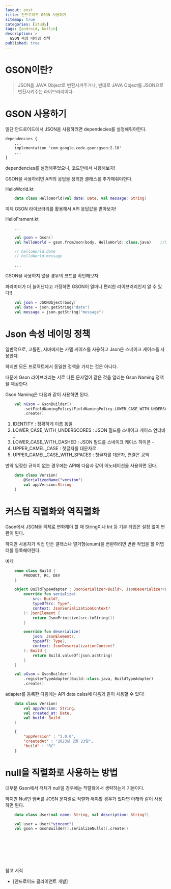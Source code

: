 ```yaml
---
layout: post
title: 안드로이드 GSON 사용하기
sitemap: true
categories: [study]
tags: [android, kotlin]
description: >
  GSON 속성 네이밍 정책
published: true
---
```


# GSON이란?
> JSON을 JAVA Object로 변환시켜주거나, 반대로 JAVA Object를 JSON으로 변환시켜주는 라이브러리이다. 

# GSON 사용하기
일단 안드로이드에서 JSON을 사용하려면 dependecies를 설정해줘야한다. 

~~~xml
dependencies {
    ...
    implementation 'com.google.code.gson:gson:2.10'
    ...
}
~~~

dependencies를 설정해주었으니, 코드안에서 사용해보자!

GSON을 사용하려면 API의 응답을 정의한 클래스를 추가해줘야한다.    

HelloWorld.kt

~~~kotlin
    data class HelloWorld(val date: Date, val message: String)
~~~

이제 GSON 라이브러리를 활용해서 API 응답값을 받아보자!

HelloFrament.kt

~~~kotlin
    ...

    val gson = Gson()
    val helloWorld = gson.fromJson(body, HelloWorld::class.java)    //body : request 응답값 

    // helloWorld.date
    // helloWorld.message 

    ...
~~~

GSON을 사용하지 않을 경우의 코드를 확인해보자.

파라미터가 더 늘어난다고 가정하면 GSON이 얼마나 편리한 라이브러리인지 알 수 있다!!

~~~kotlin
    val json = JSONObject(body)
    val date = json.getString("date")
    val message = json.getString("message")
~~~

# Json 속성 네이밍 정책
일반적으로, 코틀린, 자바에서는 카멜 케이스를 사용하고 Json은 스네이크 케이스를 사용한다.

하지만 모든 프로젝트에서 동일한 정책을 가지는 것은 아니다.

때문에 Gson 라이브러리는 서로 다른 문자열이 같은 것을 알리는 Gson Naming 정책을 제공한다.

Gson Naming은 다음과 같이 사용하면 된다.

~~~kotlin
    val nGson = GsonBuilder()
        .setFieldNamingPolicy(FieldNamingPolicy.LOWER_CASE_WITH_UNDERSCORES)
        .create()
~~~

1. IDENTITY : 정확하게 이름 동일
2. LOWER_CASE_WITH_UNDERSCORES : JSON 필드를 스네이크 케이스 언더바 _
3. LOWER_CASE_WITH_DASHED : JSON 필드를 스네이크 케이스 하이픈 -
4. UPPER_CAMEL_CASE : 첫글자를 대문자로
5. UPPER_CAMEL_CASE_WITH_SPACES : 첫글자를 대문자, 연결은 공백

만약 일정한 규칙이 없는 경우에는 API에 다음과 같이 어노테이션을 사용하면 된다.

~~~kotlin
    data class Version(
        @SerializedName("version")
        val appVersion:String
    )
~~~

# 커스텀 직렬화와 역직렬화 
Gson에서 JSON을 객체로 변화해야 할 때 String이나 Int 등 기본 타입은 설정 없이 변환이 된다.

하지만 사용자가 직접 만든 클래스나 열거형(enum)을 변환하려면 변환 작업을 할 어뎁터를 등록해야한다.

예제

~~~kotlin
    enum class Build {
        PRODUCT, RC, DEV
    }

    object BuildTypeAdapter : JsonSerializer<Build>, JsonDeserializer<Build>{
        override fun serialize(
            src: Build?,
            typeOfSrc: Type?,
            context: JsonSerializationContext?
        ): JsonElement {
            return JsonPrimitive(src.toString())
        }

        override fun deserialize(
            json: JsonElement?,
            typeOfT: Type?,
            context: JsonDeserializationContext?
        ): Build {
            return Build.valueOf(json.asString)
        }
    }
~~~

~~~kotlin
    val aGson = GsonBuilder()
        .registerTypeAdapter(Build::class.java, BuildTypeAdapter)
        .create()
~~~

adapter를 등록한 다음에는 API data calss에 다음과 같이 사용할 수 있다!

~~~kotlin
    data class Version(
        val appVersion: String,
        val created_at: Date,
        val build: Build
    )
~~~

~~~json
    {
        "appVersion" : "1.0.0",
        "createdAt" : "2023년 2월 23일",
        "build" : "RC"
    }
~~~

# null을 직렬화로 사용하는 방법
대부분 Gson에서 객체가 null일 경우에는 직렬화에서 생략하는게 기본이다. 

하지만 Null인 멤버를 JOSN 문자열로 직렬화 해야할 경우가 있다면 아래와 같이 사용하면 된다. 

~~~kotlin
    data class User(val name: String, val description: String?)

    val user = User("vincent")
    val gson = GsonBuilder().serializeNulls().create()
~~~


<br>
<br>
<br>
<br>
<br>

참고 서적 
- [안드로이드 클라이언트 개발]


